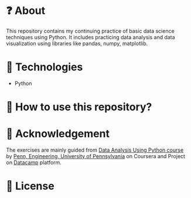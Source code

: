 # :question: About
This repository contains my continuing practice of basic data science techniques using Python. It includes practicing data analysis and data visualization using libraries like pandas, numpy, matplotlib.

# :hammer: Technologies
- Python

# :thought_balloon: How to use this repository?

# :clap: Acknowledgement
The exercises are mainly guided from [Data Analysis Using Python course](https://www.coursera.org/learn/data-analysis-python) by [Penn, Engineering, University of Pennsylvania](https://www.seas.upenn.edu/) on Coursera and Project on [Datacamp](https://www.datacamp.com/) platform.

# :page_facing_up: License